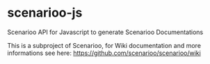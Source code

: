 # scenarioo-js

Scenarioo API for Javascript to generate Scenarioo Documentations

This is a subproject of Scenarioo, for Wiki documentation and more informations see here: https://github.com/scenarioo/scenarioo/wiki

